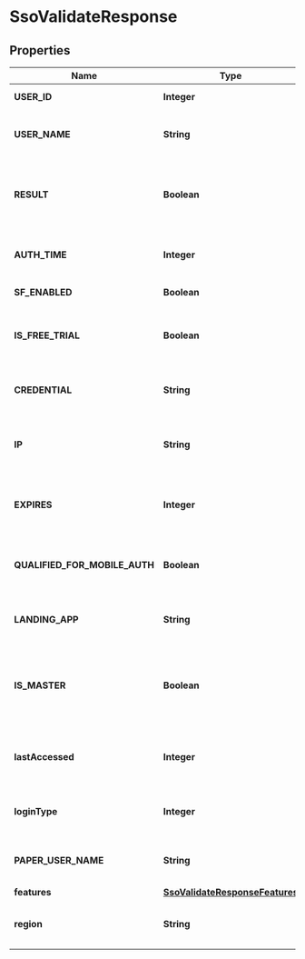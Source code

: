

# SsoValidateResponse


## Properties

| Name | Type | Description | Notes |
|------------ | ------------- | ------------- | -------------|
|**USER_ID** | **Integer** | Internal user identifier. |  [optional] |
|**USER_NAME** | **String** | current username logged in for the session. |  [optional] |
|**RESULT** | **Boolean** | Confirms if validation was successful. True if session was validated; false if not. |  [optional] |
|**AUTH_TIME** | **Integer** | Returns the time of authentication in epoch time. |  [optional] |
|**SF_ENABLED** | **Boolean** | (Internal use only) |  [optional] |
|**IS_FREE_TRIAL** | **Boolean** | Returns if the account is a trial account or a funded account. |  [optional] |
|**CREDENTIAL** | **String** | Returns the underlying username of the account. |  [optional] |
|**IP** | **String** | Internal use only. Does not reflect the IP address of the user. |  [optional] |
|**EXPIRES** | **Integer** | Returns the time until SSO session expiration in milliseconds. |  [optional] |
|**QUALIFIED_FOR_MOBILE_AUTH** | **Boolean** | Returns if the customer requires two factor authentication. |  [optional] |
|**LANDING_APP** | **String** | Used for Client Portal (Internal use only) |  [optional] |
|**IS_MASTER** | **Boolean** | Returns whether the account is a master account (true) or subaccount (false). |  [optional] |
|**lastAccessed** | **Integer** | Returns the last time the user was accessed in epoch time. |  [optional] |
|**loginType** | **Integer** | Returns the login type. 1 for Live, 2 for Paper |  [optional] |
|**PAPER_USER_NAME** | **String** | Returns the paper username for the account. |  [optional] |
|**features** | [**SsoValidateResponseFeatures**](SsoValidateResponseFeatures.md) |  |  [optional] |
|**region** | **String** | Returns the region connected to internally. |  [optional] |




